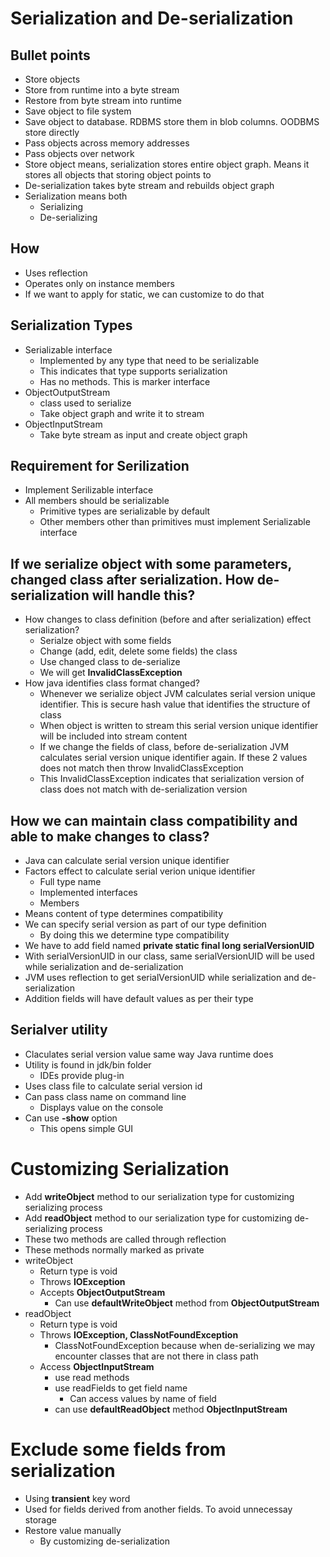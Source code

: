 # Serialization and De-serialization 

## Bullet points
* Store objects
* Store from runtime into a byte stream
* Restore from byte stream into runtime
* Save object to file system
* Save object to database. RDBMS store them in blob columns. OODBMS store directly
* Pass objects across memory addresses
* Pass objects over network
* Store object means, serialization stores entire object graph. Means it stores all objects that storing object points to
* De-serialization takes byte stream and rebuilds object graph
* Serialization means both
	* Serializing
	* De-serializing

## How
* Uses reflection
* Operates only on instance members
* If we want to apply for static, we can customize to do that

## Serialization Types
* Serializable interface
	* Implemented by any type that need to be serializable
	* This indicates that type supports serialization
	* Has no methods. This is marker interface
* ObjectOutputStream
	* class used to serialize
	* Take object graph and write it to stream
* ObjectInputStream
	* Take byte stream as input and create object graph

## Requirement for Serilization
* Implement Serilizable interface
* All members should be serializable
	* Primitive types are serializable by default
	* Other members other than primitives must implement Serializable interface

## If we serialize object with some parameters, changed class after serialization. How de-serialization will handle this?
* How changes to class definition (before and after serialization) effect serialization?
	* Serialze object with some fields
	* Change (add, edit, delete some fields) the class
	* Use changed class to de-serialize
	* We will get **InvalidClassException**
* How java identifies class format changed?
	* Whenever we serialize object JVM calculates serial version unique identifier. This is secure hash value that identifies the structure of class
	* When object is written to stream this serial version unique identifier will be included into stream content
	* If we change the fields of class, before de-serialization JVM calculates serial version unique identifier again. If these 2 values does not match then throw InvalidClassException
	* This InvalidClassException indicates that serialization version of class does not match with de-serialization version

## How we can maintain class compatibility and able to make changes to class?
* Java can calculate serial version unique identifier
* Factors effect to calculate serial verion unique identifier
	* Full type name
	* Implemented interfaces
	* Members
* Means content of type determines compatibility
* We can specify serial version as part of our type definition
	* By doing this we determine type compatibility
* We have to add field named **private static final long serialVersionUID**
* With serialVersionUID in our class, same serialVersionUID will be used while serialization and de-serialization
* JVM uses reflection to get serialVersionUID while serialization and de-serialization
* Addition fields will have default values as per their type

## Serialver utility
* Claculates serial version value same way Java runtime does
* Utility is found in jdk/bin folder
	* IDEs provide plug-in
* Uses class file to calculate serial version id
* Can pass class name on command line
	* Displays value on the console
* Can use **-show** option
	* This opens simple GUI
	
# Customizing Serialization
* Add **writeObject** method to our serialization type for customizing serializing process
* Add **readObject** method to our serialization type for customizing de-serializing process
* These two methods are called through reflection
* These methods normally marked as private
* writeObject
	* Return type is void
	* Throws **IOException**
	* Accepts **ObjectOutputStream**
		* Can use **defaultWriteObject** method from **ObjectOutputStream**
* readObject
	* Return type is void
	* Throws **IOException, ClassNotFoundException** 
		* ClassNotFoundException because when de-serializing we may encounter classes that are not there in class path
	* Access **ObjectInputStream**
		* use read methods
		* use readFields to get field name
			* Can access values by name of field
		* can use **defaultReadObject** method **ObjectInputStream**

# Exclude some fields from serialization
* Using **transient** key word
* Used for fields derived from another fields. To avoid unnecessay storage
* Restore value manually
	* By customizing de-serialization